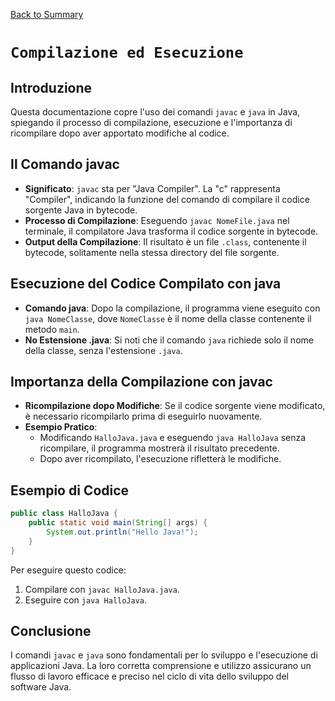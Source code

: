 [Back to Summary](../Summary.md)

# `Compilazione ed Esecuzione`

## Introduzione
Questa documentazione copre l'uso dei comandi `javac` e `java` in Java, spiegando il processo di compilazione, esecuzione e l'importanza di ricompilare dopo aver apportato modifiche al codice.

## Il Comando javac
- **Significato**: `javac` sta per "Java Compiler". La "c" rappresenta "Compiler", indicando la funzione del comando di compilare il codice sorgente Java in bytecode.
- **Processo di Compilazione**: Eseguendo `javac NomeFile.java` nel terminale, il compilatore Java trasforma il codice sorgente in bytecode.
- **Output della Compilazione**: Il risultato è un file `.class`, contenente il bytecode, solitamente nella stessa directory del file sorgente.

## Esecuzione del Codice Compilato con java
- **Comando java**: Dopo la compilazione, il programma viene eseguito con `java NomeClasse`, dove `NomeClasse` è il nome della classe contenente il metodo `main`.
- **No Estensione .java**: Si noti che il comando `java` richiede solo il nome della classe, senza l'estensione `.java`.

## Importanza della Compilazione con javac
- **Ricompilazione dopo Modifiche**: Se il codice sorgente viene modificato, è necessario ricompilarlo prima di eseguirlo nuovamente.
- **Esempio Pratico**: 
  - Modificando `HalloJava.java` e eseguendo `java HalloJava` senza ricompilare, il programma mostrerà il risultato precedente.
  - Dopo aver ricompilato, l'esecuzione rifletterà le modifiche.

## Esempio di Codice
```java
public class HalloJava {
    public static void main(String[] args) {
        System.out.println("Hello Java!");
    }
}
```
Per eseguire questo codice:
1. Compilare con `javac HalloJava.java`.
2. Eseguire con `java HalloJava`.

## Conclusione
I comandi `javac` e `java` sono fondamentali per lo sviluppo e l'esecuzione di applicazioni Java. La loro corretta comprensione e utilizzo assicurano un flusso di lavoro efficace e preciso nel ciclo di vita dello sviluppo del software Java.